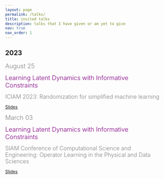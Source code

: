 ```yaml
---
layout: page
permalink: /talks/
title: invited talks
description: talks that I have given or am yet to give
nav: true
nav_order: 1
---
```

<style>
grey { color:grey;font-weight:300;font-size:20px }
greys { color:grey;font-weight:300;font-size:18px }
purple { color:purple;font-weight:300;font-size:20px }
</style>


## 2023

<div class="container">
    <div class="row">
        <div class="col-md-2">
            <p><grey> August 25 </grey> </p>
        </div>
        <div class="col-md-8">
            <p><purple> Learning Latent Dynamics with Informative Constraints</purple></p>
            <p><greys> ICIAM 2023: Randomization for simplified machine learning</greys></p>
            <p><a target="_blank" class="btn btn-outline-secondary btn-sm mb-1" href="https://slides.com/iaa/deck/fullscreen"> Slides </a></p>
        </div>
    </div>
</div>


<div class="container">
    <div class="row">
        <div class="col-md-2">
            <p><grey> March 03 </grey> </p>
        </div>
        <div class="col-md-8">
            <p><purple> Learning Latent Dynamics with Informative Constraints</purple></p>
            <p><greys> SIAM Conference of Computational Science and Engineering: Operator Learning in the Physical and Data Sciences  </greys></p>
            <p><a target="_blank" class="btn btn-outline-secondary btn-sm mb-1" href="https://slides.com/iaa/deck/fullscreen"> Slides </a></p>
        </div>
    </div>
</div>

